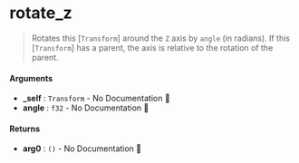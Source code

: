 # rotate\_z

>  Rotates this [`Transform`] around the `Z` axis by `angle` (in radians).
>  If this [`Transform`] has a parent, the axis is relative to the rotation of the parent.

#### Arguments

- **\_self** : `Transform` \- No Documentation 🚧
- **angle** : `f32` \- No Documentation 🚧

#### Returns

- **arg0** : `()` \- No Documentation 🚧